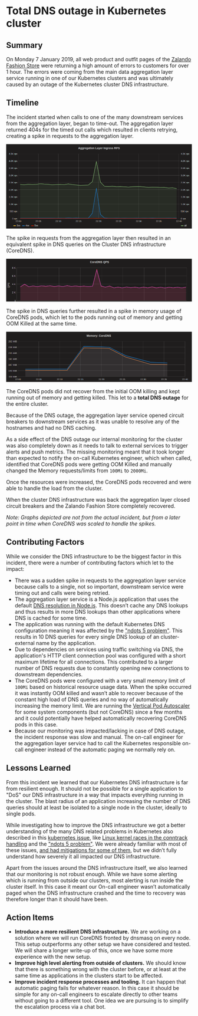# Total DNS outage in Kubernetes cluster

## Summary

On Monday 7 January 2019, all web product and outfit pages of the [Zalando
Fashion Store][zalando_de] were returning a high amount of errors to customers
for over 1 hour.  The errors were coming from the main data aggregation layer
service running in one of our Kubernetes clusters and was ultimately caused by
an outage of the Kubernetes cluster DNS infrastructure.

## Timeline

The incident started when calls to one of the many downstream services from the
aggregation layer, began to time-out. The aggregation layer returned 404s for
the timed out calls which resulted in clients retrying, creating a spike in
requests to the aggregation layer.

![Ingress Traffic](images/jan-2019-dns-outage/ingress_traffic.png)

The spike in requests from the aggregation layer then resulted in an equivalent
spike in DNS queries on the Cluster DNS infrastructure (CoreDNS).

![CoreDNS QPS](images/jan-2019-dns-outage/coredns_qps.png)

The spike in DNS queries further resulted in a spike in memory usage of CoreDNS
pods, which let to the pods running out of memory and getting OOM Killed at the
same time.

![CoreDNS Memory Usage](images/jan-2019-dns-outage/coredns_memory.png)

The CoreDNS pods did not recover from the initial OOM killing and kept running
out of memory and getting killed. This let to a **total DNS outage** for the
entire cluster.

Because of the DNS outage, the aggregation layer service opened circuit
breakers to downstream services as it was unable to resolve any of the
hostnames and had no DNS caching.

As a side effect of the DNS outage our internal monitoring for the cluster was
also completely down as it needs to talk to external services to trigger alerts
and push metrics.  The missing monitoring meant that it took longer than
expected to notify the on-call Kubernetes engineer, which when called,
identified that CoreDNS pods were getting OOM Killed and manually changed the
Memory requests/limits from `100Mi` to `2000Mi`.

Once the resources were increased, the CoreDNS pods recovered and were able to
handle the load from the cluster.

When the cluster DNS infrastructure was back the aggregation layer closed
circuit breakers and the Zalando Fashion Store completely recovered.

*Note: Graphs depicted are not from the actual incident, but from a later point
in time when CoreDNS was scaled to handle the spikes.*

## Contributing Factors

While we consider the DNS infrastructure to be the biggest factor in this
incident, there were a number of contributing factors which let to the impact:

* There was a sudden spike in requests to the aggregation layer service because
  calls to a single, not so important, downstream service were timing out and
  calls were being retried.
* The aggregation layer service is a Node.js application that uses the default
  [DNS resolution in Node.js][nodejs_dns]. This doesn’t cache any DNS lookups
  and thus results in more DNS lookups than other applications where DNS is
  cached for some time.
* The application was running with the default Kubernetes DNS configuration
  meaning it was affected by the ["ndots 5 problem"][ndots_5_problem]. This
  results in 10 DNS queries for every single DNS lookup of an cluster-external
  name by the application.
* Due to dependencies on services using traffic switching via DNS, the
  application's HTTP client connection pool was configured with a short maximum
  lifetime for all connections. This contributed to a larger number of DNS
  requests due to constantly opening new connections to downstream
  dependencies.
* The CoreDNS pods were configured with a very small memory limit of `100Mi`
  based on historical resource usage data. When the spike occurred it was
  instantly OOM killed and wasn’t able to recover because of the constant high
  load of DNS queries and no way of automatically increasing the memory limit.
  We are running the [Vertical Pod Autoscaler][vpa] for some system components
  (but not CoreDNS) since a few months and it could potentially have helped
  automatically recovering CoreDNS pods in this case.
* Because our monitoring was impacted/lacking in case of DNS outage, the
  incident response was slow and manual. The on-call engineer for the
  aggregation layer service had to call the Kubernetes responsible on-call
  engineer instead of the automatic paging we normally rely on.

## Lessons Learned

From this incident we learned that our Kubernetes DNS infrastructure is far
from resilient enough. It should not be possible for a single application to
"DoS" our DNS infrastructure in a way that impacts everything running in the
cluster. The blast radius of an application increasing the number of DNS
queries should at least be isolated to a single node in the cluster, ideally to
single pods.

While investigating how to improve the DNS infrastructure we got a better
understanding of the many DNS related problems in Kubernetes also described in
this [kubernetes issue][k8s_dns_issue], like [Linux kernel races in the
conntrack handling][conntrack_races] and the ["ndots 5
problem"][ndots_5_problem]. We were already familiar with most of these issues,
[and had mitigations for some of them][flannel_tc], but we didn’t fully
understand how severely it all impacted our DNS infrastructure.

Apart from the issues around the DNS infrastructure itself, we also learned
that our monitoring is not robust enough. While we have some alerting which is
running from outside our clusters, most alerting is run inside the cluster
itself. In this case it meant our On-call engineer wasn’t automatically paged
when the DNS infrastructure crashed and the time to recovery was therefore
longer than it should have been.

## Action Items

* **Introduce a more resilient DNS infrastructure.** We are working on a
  solution where we will run CoreDNS fronted by dnsmasq on every node. This setup
  outperforms any other setup we have considered and tested. We will share a
  longer write-up of this, once we have some more experience with the new setup.
* **Improve high level alerting from outside of clusters.** We should know that
  there is something wrong with the cluster before, or at least at the same
  time as applications in the clusters start to be affected.
* **Improve incident response processes and tooling.** It can happen that automatic
  paging fails for whatever reason. In this case it should be simple for any
  on-call engineers to escalate directly to other teams without going to a
  different tool. One idea we are pursuing is to simplify the escalation process
  via a chat bot.

[zalando_de]: https://zalando.de
[nodejs_dns]: https://nodejs.org/docs/latest/api/dns.html#dns_implementation_considerations
[ndots_5_problem]: https://github.com/kubernetes/dns/issues/159#issuecomment-336449931
[vpa]: https://github.com/kubernetes/autoscaler/tree/master/vertical-pod-autoscaler
[k8s_dns_issue]: https://github.com/kubernetes/kubernetes/issues/56903
[conntrack_races]: https://www.weave.works/blog/racy-conntrack-and-dns-lookup-timeouts
[flannel_tc]: https://github.com/zalando-incubator/kubernetes-on-aws/pull/1228<Paste>
